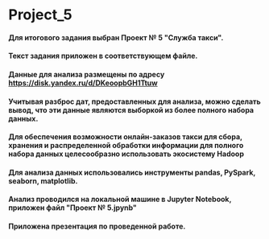 # Project_5
#### Для итогового задания выбран Проект № 5 "Служба такси".
#### Текст задания приложен в соответствующем файле. 
#### Данные для анализа размещены по адресу https://disk.yandex.ru/d/DKeoopbGH1Ttuw
#### Учитывая разброс дат, предоставленных для анализа, можно сделать вывод, что эти данные являются выборкой из более полного набора данных.
#### Для обеспечения возможности онлайн-заказов такси для сбора, хранения и распределенной обработки информации для полного набора данных целесообразно использовать экосистему Hadoop
#### Для анализа данных использовались инструменты pandas, PySpark, seaborn, matplotlib.
#### Анализ проводился на локальной машине в Jupyter Notebook, приложен файл "Проект № 5.jpynb"
#### Приложена презентация по проведенной работе.

